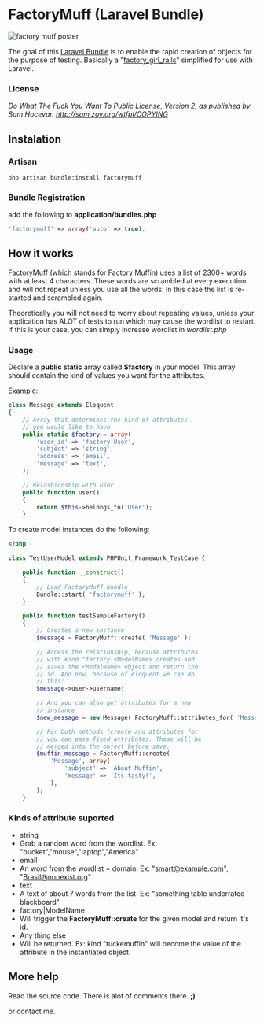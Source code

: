 FactoryMuff (Laravel Bundle)
===========================

![factory muff poster](http://img846.imageshack.us/img846/3576/factorymuffposter.jpg)

The goal of this [Laravel Bundle](http://bundles.laravel.com/) is to enable the rapid creation of objects for the purpose of testing. Basically a "[factory\_girl\_rails](https://github.com/thoughtbot/factory_girl_rails)" simplified for use with Laravel.

### License

_Do What The Fuck You Want To Public License, Version 2, as published by Sam Hocevar. http://sam.zoy.org/wtfpl/COPYING_

Instalation
-----------

### Artisan

```
php artisan bundle:install factorymuff
```

### Bundle Registration

add the following to __application/bundles.php__

```php
'factorymuff' => array('auto' => true),
```

How it works
------------

FactoryMuff (which stands for Factory Muffin) uses a list of 2300+ words with at least 4 characters. These words are scrambled at every execution and will not repeat unless you use all the words. In this case the list is re-started and scrambled again.

Theoretically you will not need to worry about repeating values​​, unless your application has ALOT of tests to run which may cause the wordlist to restart. If this is your case, you can simply increase wordlist in _wordlist.php_

### Usage

Declare a __public static__ array called __$factory__ in your model. This array should contain the kind of values you want for the attributes.

Example:
```php
class Message extends Eloquent
{
    // Array that determines the kind of attributes
    // you would like to have
    public static $factory = array(
        'user_id' => 'factory|User',
        'subject' => 'string',
        'address' => 'email',
        'message' => 'text',
    );

    // Relashionship with user
    public function user()
    {
        return $this->belongs_to('User');
    }
```

To create model instances do the following:
```php
<?php

class TestUserModel extends PHPUnit_Framework_TestCase {

    public function __construct()
    {
        // Load FactoryMuff bundle
        Bundle::start( 'factorymuff' );
    }

    public function testSampleFactory()
    {
        // Creates a new instance
        $message = FactoryMuff::create( 'Message' );

        // Access the relationship, because attributes
        // with kind "factory|<ModelName> creates and
        // saves the <ModelName> object and return the
        // id. And now, because of eloquent we can do
        // this:
        $message->user->username;

        // And you can also get attributes for a new
        // instance
        $new_message = new Message( FactoryMuff::attributes_for( 'Message' ) )

        // For both methods (create and attributes_for
        // you can pass fixed attributes. Those will be
        // merged into the object before save.
        $muffin_message = FactoryMuff::create(
            'Message', array(
                'subject' => 'About Muffin',
                'message' => 'Its tasty!',
            ),
        );
    }
```

### Kinds of attribute suported

* string
 * Grab a random word from the wordlist. Ex: "bucket","mouse","laptop","America"
* email
 * An word from the wordlist + domain. Ex: "smart@example.com", "Brasil@nonexist.org"
* text
 * A text of about 7 words from the list. Ex: "something table underrated blackboard"
* factory|ModelName
 * Will trigger the __FactoryMuff::create__ for the given model and return it's id.
* Any thing else
 * Will be returned. Ex: kind "tuckemuffin" will become the value of the attribute in the instantiated object.


More help
---------

Read the source code. There is alot of comments there. __;)__

or contact me.
